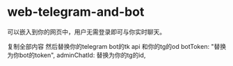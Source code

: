 # web-telegram-and-bot
可以嵌入到你的网页中，用户无需登录即可与你实时聊天。

复制全部内容
然后替换你的telegram bot的tk api 和你的tg的od
botToken: "替换为你bot的token",
adminChatId: 替换为你的tg的id,
